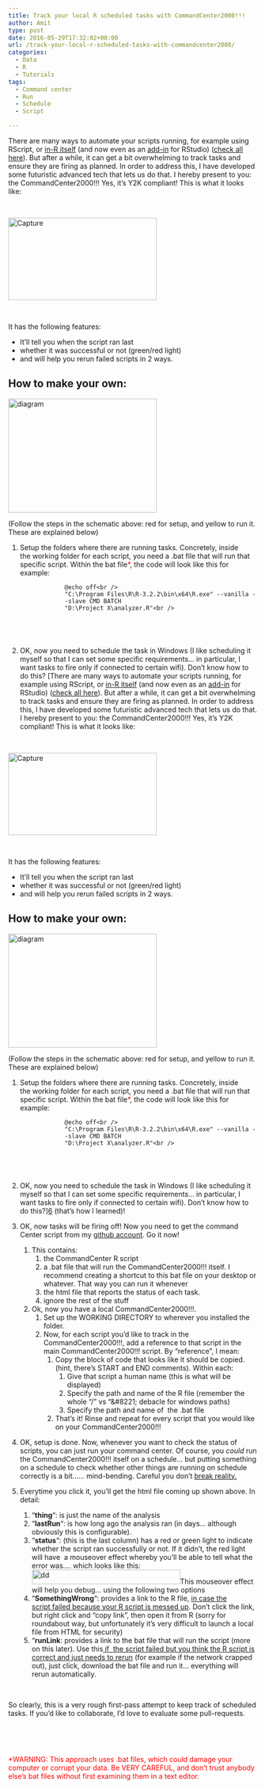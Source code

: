 ```yaml
---
title: Track your local R scheduled tasks with CommandCenter2000!!!
author: Amit
type: post
date: 2016-05-29T17:32:02+00:00
url: /track-your-local-r-scheduled-tasks-with-commandcenter2000/
categories:
  - Data
  - R
  - Tutorials
tags:
  - Command center
  - Run
  - Schedule
  - Script

---
```

There are many ways to automate your scripts running, for example using RScript, or [in-R itself][1] (and now even as an [add-in][2] for RStudio) ([check all here][3]). But after a while, it can get a bit overwhelming to track tasks and ensure they are firing as planned. In order to address this, I have developed some futuristic advanced tech that lets us do that. I hereby present to you: the CommandCenter2000!!! Yes, it&#8217;s Y2K compliant! This is what it looks like:

&nbsp;

[<img class="alignnone size-medium wp-image-658" src="https://i0.wp.com/amitkohli.com/wp-content/uploads/2016/05/Capture.png?resize=300%2C166" alt="Capture" width="300" height="166" srcset="https://i0.wp.com/amitkohli.com/wp-content/uploads/2016/05/Capture.png?resize=300%2C166 300w, https://i0.wp.com/amitkohli.com/wp-content/uploads/2016/05/Capture.png?w=471 471w" sizes="(max-width: 300px) 100vw, 300px" data-recalc-dims="1" />][4]

&nbsp;

It has the following features:

  * It&#8217;ll tell you when the script ran last
  * whether it was successful or not (green/red light)
  * and will help you rerun failed scripts in 2 ways.

## How to make your own:

[<img class="alignnone size-medium wp-image-674" src="https://i2.wp.com/amitkohli.com/wp-content/uploads/2016/05/diagram-1.png?resize=300%2C230" alt="diagram" width="300" height="230" srcset="https://i2.wp.com/amitkohli.com/wp-content/uploads/2016/05/diagram-1.png?resize=300%2C230 300w, https://i2.wp.com/amitkohli.com/wp-content/uploads/2016/05/diagram-1.png?resize=768%2C588 768w, https://i2.wp.com/amitkohli.com/wp-content/uploads/2016/05/diagram-1.png?w=847 847w" sizes="(max-width: 300px) 100vw, 300px" data-recalc-dims="1" />][5]

(Follow the steps in the schematic above: red for setup, and yellow to run it. These are explained below)

  1. Setup the folders where there are running tasks. Concretely, inside the working folder for each script, you need a .bat file that will run that specific script. Within the bat file<span style="color: #ff0000;">*</span>, the code will look like this for example: <p style="padding-left: 90px;">
      <code>@echo off&lt;br />
"C:\Program Files\R\R-3.2.2\bin\x64\R.exe" --vanilla --slave CMD BATCH "D:\Project X\analyzer.R"&lt;br />
</code>
    </p>

  2. OK, now you need to schedule the task in Windows (I like scheduling it myself so that I can set some specific requirements&#8230; in particular, I want tasks to fire only if connected to certain wifi). Don&#8217;t know how to do this? [There are many ways to automate your scripts running, for example using RScript, or [in-R itself][1] (and now even as an [add-in][2] for RStudio) ([check all here][3]). But after a while, it can get a bit overwhelming to track tasks and ensure they are firing as planned. In order to address this, I have developed some futuristic advanced tech that lets us do that. I hereby present to you: the CommandCenter2000!!! Yes, it&#8217;s Y2K compliant! This is what it looks like:

&nbsp;

[<img class="alignnone size-medium wp-image-658" src="https://i0.wp.com/amitkohli.com/wp-content/uploads/2016/05/Capture.png?resize=300%2C166" alt="Capture" width="300" height="166" srcset="https://i0.wp.com/amitkohli.com/wp-content/uploads/2016/05/Capture.png?resize=300%2C166 300w, https://i0.wp.com/amitkohli.com/wp-content/uploads/2016/05/Capture.png?w=471 471w" sizes="(max-width: 300px) 100vw, 300px" data-recalc-dims="1" />][4]

&nbsp;

It has the following features:

  * It&#8217;ll tell you when the script ran last
  * whether it was successful or not (green/red light)
  * and will help you rerun failed scripts in 2 ways.

## How to make your own:

[<img class="alignnone size-medium wp-image-674" src="https://i2.wp.com/amitkohli.com/wp-content/uploads/2016/05/diagram-1.png?resize=300%2C230" alt="diagram" width="300" height="230" srcset="https://i2.wp.com/amitkohli.com/wp-content/uploads/2016/05/diagram-1.png?resize=300%2C230 300w, https://i2.wp.com/amitkohli.com/wp-content/uploads/2016/05/diagram-1.png?resize=768%2C588 768w, https://i2.wp.com/amitkohli.com/wp-content/uploads/2016/05/diagram-1.png?w=847 847w" sizes="(max-width: 300px) 100vw, 300px" data-recalc-dims="1" />][5]

(Follow the steps in the schematic above: red for setup, and yellow to run it. These are explained below)

  1. Setup the folders where there are running tasks. Concretely, inside the working folder for each script, you need a .bat file that will run that specific script. Within the bat file<span style="color: #ff0000;">*</span>, the code will look like this for example: <p style="padding-left: 90px;">
      <code>@echo off&lt;br />
"C:\Program Files\R\R-3.2.2\bin\x64\R.exe" --vanilla --slave CMD BATCH "D:\Project X\analyzer.R"&lt;br />
</code>
    </p>

  2. OK, now you need to schedule the task in Windows (I like scheduling it myself so that I can set some specific requirements&#8230; in particular, I want tasks to fire only if connected to certain wifi). Don&#8217;t know how to do this?][6] (that&#8217;s how I learned)!
  3. OK, now tasks will be firing off! Now you need to get the command Center script from my [github account][7]. Go <!-- iframe plugin v.4.3 wordpress.org/plugins/iframe/ --> it now! 
    
      1. This contains: 
          1. the CommandCenter R script
          2. a .bat file that will run the CommandCenter2000!!! itself. I recommend creating a shortcut to this bat file on your desktop or whatever. That way you can run it whenever
          3. the html file that reports the status of each task.
          4. ignore the rest of the stuff
      2. Ok, now you have a local CommandCenter2000!!!. 
          1. Set up the WORKING DIRECTORY to wherever you installed the folder.
          2. Now, for each script you&#8217;d like to track in the CommandCenter2000!!!, add a reference to that script in the main CommandCenter2000!!! script. By &#8220;reference&#8221;, I mean: 
              1. Copy the block of code that looks like it should be copied. (hint, there&#8217;s START and END comments). Within each: 
                  1. Give that script a human name (this is what will be displayed)
                  2. Specify the path and name of the R file (remember the whole &#8220;/&#8221; vs &#8220;\&#8221; debacle for windows paths)
                  3. Specify the path and name of  the .bat file
              2. That&#8217;s it! Rinse and repeat for every script that you would like on your CommandCenter2000!!!
  4. OK, setup is done. Now, whenever you want to check the status of scripts, you can just run your command center. Of course, you _could_ run the CommandCenter2000!!! itself on a schedule&#8230; but putting something on a schedule to check whether other things are running on schedule correctly is a bit&#8230;&#8230; mind-bending. Careful you don&#8217;t [break reality.][8]
  5. Everytime you click it, you&#8217;ll get the html file coming up shown above. In detail: 
      1. &#8220;**thing**&#8220;: is just the name of the analysis
      2. &#8220;**lastRun**&#8220;: is how long ago the analysis ran (in days&#8230; although obviously this is configurable).
      3. &#8220;**status**&#8220;: (this is the last column) has a red or green light to indicate whether the script ran successfully or not. If it didn&#8217;t, the red light will have  a mouseover effect whereby you&#8217;ll be able to tell what the error was&#8230;. which looks like this: [<img class="alignnone size-medium wp-image-666" src="https://i0.wp.com/amitkohli.com/wp-content/uploads/2016/05/dd.png?resize=300%2C29" alt="dd" width="300" height="29" srcset="https://i0.wp.com/amitkohli.com/wp-content/uploads/2016/05/dd.png?resize=300%2C29 300w, https://i0.wp.com/amitkohli.com/wp-content/uploads/2016/05/dd.png?resize=768%2C74 768w, https://i0.wp.com/amitkohli.com/wp-content/uploads/2016/05/dd.png?resize=1024%2C98 1024w, https://i0.wp.com/amitkohli.com/wp-content/uploads/2016/05/dd.png?w=1076 1076w" sizes="(max-width: 300px) 100vw, 300px" data-recalc-dims="1" />][9]This mouseover effect will help you debug&#8230; using the following two options
      4. &#8220;**SomethingWrong**&#8220;: provides a link to the R file, <span style="text-decoration: underline;">in case the script failed because your R script is messed up</span>. Don&#8217;t click the link, but right click and &#8220;copy link&#8221;, then open it from R (sorry for roundabout way, but unfortunately it&#8217;s very difficult to launch a local file from HTML for security)
      5. &#8220;**runLink**: provides a link to the bat file that will run the script (more on this later). Use this<span style="text-decoration: underline;"> if  the script failed but you think the R script is correct and just needs to rerun</span> (for example if the network crapped out), just click, download the bat file and run it&#8230; everything will rerun automatically.

&nbsp;

So clearly, this is a very rough first-pass attempt to keep track of scheduled tasks. If you&#8217;d like to collaborate, I&#8217;d love to evaluate some pull-requests.

&nbsp;

&nbsp;

<span style="color: #ff0000;">*WARNING: This approach uses .bat files, which could damage your computer or corrupt your data. Be VERY CAREFUL, and don&#8217;t trust anybody else&#8217;s bat files without first examining them in a text editor.</span>

 [1]: http://www.r-bloggers.com/taskscheduler-r-package-to-schedule-r-scripts-with-the-windows-task-manager/?utm_source=feedburner&utm_medium=email&utm_campaign=Feed%3A+RBloggers+%28R+bloggers%29
 [2]: http://www.bnosac.be/index.php/blog/57-new-rstudio-add-in-to-schedule-r-scripts
 [3]: http://www.r-bloggers.com/?s=schedule
 [4]: https://i0.wp.com/amitkohli.com/wp-content/uploads/2016/05/Capture.png
 [5]: https://i2.wp.com/amitkohli.com/wp-content/uploads/2016/05/diagram-1.png
 [6]: https://trinkerrstuff.wordpress.com/2015/02/11/scheduling-r-tasks-via-windows-task-scheduler/
 [7]: https://github.com/mexindian/CommandCenter
 [8]: https://xkcd.com/1638/
 [9]: https://i0.wp.com/amitkohli.com/wp-content/uploads/2016/05/dd.png